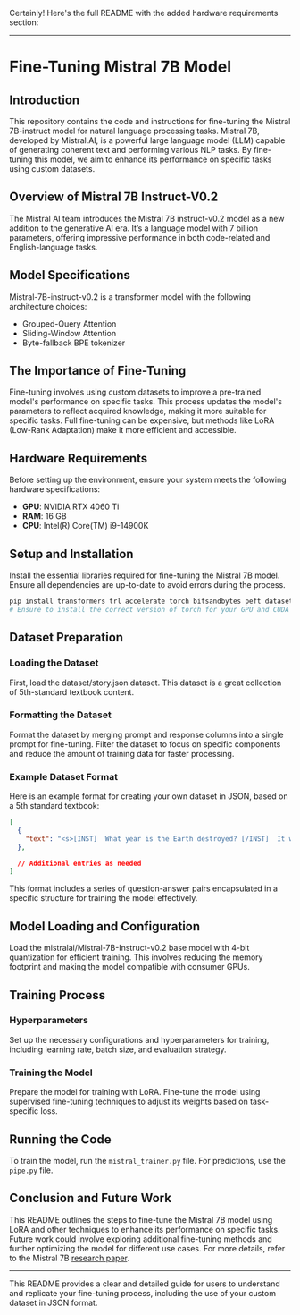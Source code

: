 Certainly! Here's the full README with the added hardware requirements section:

---

# Fine-Tuning Mistral 7B Model

## Introduction

This repository contains the code and instructions for fine-tuning the Mistral 7B-instruct model for natural language processing tasks. Mistral 7B, developed by Mistral.AI, is a powerful large language model (LLM) capable of generating coherent text and performing various NLP tasks. By fine-tuning this model, we aim to enhance its performance on specific tasks using custom datasets.

## Overview of Mistral 7B Instruct-V0.2

The Mistral AI team introduces the Mistral 7B instruct-v0.2 model as a new addition to the generative AI era. It’s a language model with 7 billion parameters, offering impressive performance in both code-related and English-language tasks.

## Model Specifications

Mistral-7B-instruct-v0.2 is a transformer model with the following architecture choices:
- Grouped-Query Attention
- Sliding-Window Attention
- Byte-fallback BPE tokenizer

## The Importance of Fine-Tuning

Fine-tuning involves using custom datasets to improve a pre-trained model's performance on specific tasks. This process updates the model's parameters to reflect acquired knowledge, making it more suitable for specific tasks. Full fine-tuning can be expensive, but methods like LoRA (Low-Rank Adaptation) make it more efficient and accessible.

## Hardware Requirements

Before setting up the environment, ensure your system meets the following hardware specifications:

- **GPU**: NVIDIA RTX 4060 Ti
- **RAM**: 16 GB
- **CPU**: Intel(R) Core(TM) i9-14900K
## Setup and Installation

Install the essential libraries required for fine-tuning the Mistral 7B model. Ensure all dependencies are up-to-date to avoid errors during the process.

```bash
pip install transformers trl accelerate torch bitsandbytes peft datasets
# Ensure to install the correct version of torch for your GPU and CUDA version
```

## Dataset Preparation

### Loading the Dataset

First, load the dataset/story.json dataset. This dataset is a great collection of 5th-standard textbook content.

### Formatting the Dataset

Format the dataset by merging prompt and response columns into a single prompt for fine-tuning. Filter the dataset to focus on specific components and reduce the amount of training data for faster processing.

### Example Dataset Format

Here is an example format for creating your own dataset in JSON, based on a 5th standard textbook:

```json
[
  {
    "text": "<s>[INST]  What year is the Earth destroyed? [/INST]  It was the year 2068, humans had destroyed the Earth, and started colonising the red planet Mars. </s>"
  },

  // Additional entries as needed
]
```

This format includes a series of question-answer pairs encapsulated in a specific structure for training the model effectively.

## Model Loading and Configuration

Load the mistralai/Mistral-7B-Instruct-v0.2 base model with 4-bit quantization for efficient training. This involves reducing the memory footprint and making the model compatible with consumer GPUs.

## Training Process

### Hyperparameters

Set up the necessary configurations and hyperparameters for training, including learning rate, batch size, and evaluation strategy.

### Training the Model

Prepare the model for training with LoRA. Fine-tune the model using supervised fine-tuning techniques to adjust its weights based on task-specific loss.

## Running the Code

To train the model, run the `mistral_trainer.py` file. For predictions, use the `pipe.py` file.

## Conclusion and Future Work

This README outlines the steps to fine-tune the Mistral 7B model using LoRA and other techniques to enhance its performance on specific tasks. Future work could involve exploring additional fine-tuning methods and further optimizing the model for different use cases. For more details, refer to the Mistral 7B [research paper](https://exnrt.com/blog/ai/mistral-7b-fine-tuning/).

---

This README provides a clear and detailed guide for users to understand and replicate your fine-tuning process, including the use of your custom dataset in JSON format.
